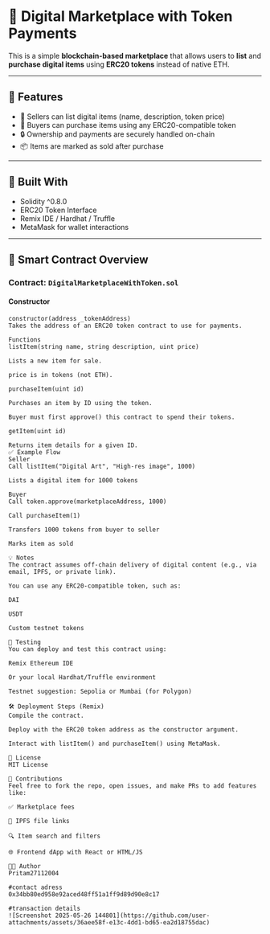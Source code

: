 # 🛒 Digital Marketplace with Token Payments

This is a simple **blockchain-based marketplace** that allows users to **list** and **purchase digital items** using **ERC20 tokens** instead of native ETH.

---

## 🚀 Features

- 💼 Sellers can list digital items (name, description, token price)
- 🛒 Buyers can purchase items using any ERC20-compatible token
- 🔒 Ownership and payments are securely handled on-chain
- 📦 Items are marked as sold after purchase

---

## 🧱 Built With

- Solidity ^0.8.0
- ERC20 Token Interface
- Remix IDE / Hardhat / Truffle
- MetaMask for wallet interactions

---

## 📄 Smart Contract Overview

### Contract: `DigitalMarketplaceWithToken.sol`

#### Constructor
```solidity
constructor(address _tokenAddress)
Takes the address of an ERC20 token contract to use for payments.

Functions
listItem(string name, string description, uint price)

Lists a new item for sale.

price is in tokens (not ETH).

purchaseItem(uint id)

Purchases an item by ID using the token.

Buyer must first approve() this contract to spend their tokens.

getItem(uint id)

Returns item details for a given ID.
✅ Example Flow
Seller
Call listItem("Digital Art", "High-res image", 1000)

Lists a digital item for 1000 tokens

Buyer
Call token.approve(marketplaceAddress, 1000)

Call purchaseItem(1)

Transfers 1000 tokens from buyer to seller

Marks item as sold

💡 Notes
The contract assumes off-chain delivery of digital content (e.g., via email, IPFS, or private link).

You can use any ERC20-compatible token, such as:

DAI

USDT

Custom testnet tokens

🧪 Testing
You can deploy and test this contract using:

Remix Ethereum IDE

Or your local Hardhat/Truffle environment

Testnet suggestion: Sepolia or Mumbai (for Polygon)

🛠 Deployment Steps (Remix)
Compile the contract.

Deploy with the ERC20 token address as the constructor argument.

Interact with listItem() and purchaseItem() using MetaMask.

📜 License
MIT License

🙌 Contributions
Feel free to fork the repo, open issues, and make PRs to add features like:

✅ Marketplace fees

📁 IPFS file links

🔍 Item search and filters

🌐 Frontend dApp with React or HTML/JS

👨‍💻 Author
Pritam27112004

#contact adress
0x34bb80ed958e92aced48ff51a1ff9d89d90e8c17

#transaction details
![Screenshot 2025-05-26 144801](https://github.com/user-attachments/assets/36aee58f-e13c-4dd1-bd65-ea2d18755dac)



